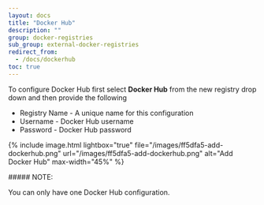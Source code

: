 ```yaml
---
layout: docs
title: "Docker Hub"
description: ""
group: docker-registries
sub_group: external-docker-registries
redirect_from:
  - /docs/dockerhub
toc: true
---
```

To configure Docker Hub first select **Docker Hub** from the new registry drop down and then provide the following

* Registry Name - A unique name for this configuration
* Username - Docker Hub username
* Password - Docker Hub password

{% include image.html lightbox="true" file="/images/ff5dfa5-add-dockerhub.png" url="/images/ff5dfa5-add-dockerhub.png" alt="Add Docker Hub" max-width="45%" %}

<div class="bd-callout bd-callout-info" markdown="1">
##### NOTE:

You can only have one Docker Hub configuration.
</div>
